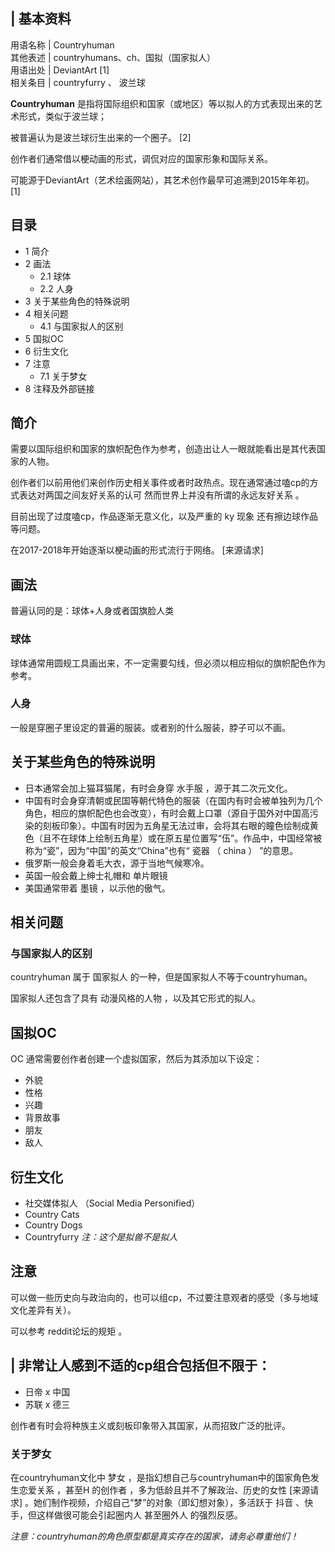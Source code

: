 |  **基本资料**  
---  
用语名称  |  Countryhuman   
其他表述  |  countryhumans、ch、国拟（国家拟人）   
用语出处  |  DeviantArt  [1]   
相关条目  |  countryfurry  、  波兰球   
  
**Countryhuman** 是指将国际组织和国家（或地区）等以拟人的方式表现出来的艺术形式，类似于波兰球；

被普遍认为是波兰球衍生出来的一个圈子。  [2]

创作者们通常借以梗动画的形式，调侃对应的国家形象和国际关系。

可能源于DeviantArt（艺术绘画网站），其艺术创作最早可追溯到2015年年初。  [1]

##  目录

  * 1  简介 
  * 2  画法 
    * 2.1  球体 
    * 2.2  人身 
  * 3  关于某些角色的特殊说明 
  * 4  相关问题 
    * 4.1  与国家拟人的区别 
  * 5  国拟OC 
  * 6  衍生文化 
  * 7  注意 
    * 7.1  关于梦女 
  * 8  注释及外部链接 

##  简介

需要以国际组织和国家的旗帜配色作为参考，创造出让人一眼就能看出是其代表国家的人物。

创作者们以前用他们来创作历史相关事件或者时政热点。现在通常通过嗑cp的方式表达对两国之间友好关系的认可  然而世界上并没有所谓的永远友好关系  。

目前出现了过度嗑cp，作品逐渐无意义化，以及严重的  ky  现象  还有擦边球作品  等问题。

在2017-2018年开始逐渐以梗动画的形式流行于网络。  [来源请求]

##  画法

普遍认同的是：球体+人身或者国旗脸人类

###  球体

球体通常用圆规工具画出来，不一定需要勾线，但必须以相应相似的旗帜配色作为参考。

###  人身

一般是穿圈子里设定的普遍的服装。或者别的什么服装，脖子可以不画。

##  关于某些角色的特殊说明

  * 日本通常会加上猫耳猫尾，有时会身穿  水手服  ，源于其二次元文化。 
  * 中国有时会身穿清朝或民国等朝代特色的服装（在国内有时会被单独列为几个角色，相应的旗帜配色也会改变），有时会戴上口罩（源自于国外对中国高污染的刻板印象）。中国有时因为五角星无法过审，会将其右眼的瞳色绘制成黄色（且不在球体上绘制五角星）或在原五星位置写“伍”。作品中，中国经常被称为“瓷”，因为“中国”的英文“China”也有“  瓷器  （  china  ）  ”的意思。 
  * 俄罗斯一般会身着毛大衣，源于当地气候寒冷。 
  * 英国一般会戴上绅士礼帽和  单片眼镜 
  * 美国通常带着  墨镜  ，以示他的傲气。 

##  相关问题

###  与国家拟人的区别

countryhuman  属于  国家拟人  的一种，但是国家拟人不等于countryhuman。

国家拟人还包含了具有  动漫风格的人物  ，以及其它形式的拟人。

##  国拟OC

OC  通常需要创作者创建一个虚拟国家，然后为其添加以下设定：

  * 外貌 
  * 性格 
  * 兴趣 
  * 背景故事 
  * 朋友 
  * 敌人 

##  衍生文化

  * 社交媒体拟人  （Social Media Personified） 
  * Country Cats 
  * Country Dogs 
  * Countryfurry  _注：这个是拟兽不是拟人_

##  注意

可以做一些历史向与政治向的，也可以组cp，不过要注意观者的感受（多与地域文化差异有关）。

可以参考  reddit论坛的规矩  。

|  非常让人感到不适的cp组合包括但不限于：  
---  
  
  * 日帝 x 中国 
  * 苏联 x 德三 

  
  
创作者有时会将种族主义或刻板印象带入其国家，从而招致广泛的批评。

###  关于梦女

在countryhuman文化中  梦女  ，是指幻想自己与countryhuman中的国家角色发生恋爱关系  ，甚至H  的创作者
，多为低龄且并不了解政治、历史的女性  [来源请求]  。她们制作视频，介绍自己“梦”的对象（即幻想对象），多活跃于  抖音
、快手，但这样做很可能会引起圈内人  甚至圈外人  的强烈反感。

_注意：countryhuman的角色原型都是真实存在的国家，请务必尊重他们！_